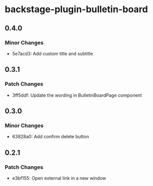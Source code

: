 # backstage-plugin-bulletin-board

## 0.4.0

### Minor Changes

- 5e7acd3: Add custom title and subtitle

## 0.3.1

### Patch Changes

- 3ff5ddf: Update the wording in BulletinBoardPage component

## 0.3.0

### Minor Changes

- 63828a0: Add confirm delete button

## 0.2.1

### Patch Changes

- e3bf155: Open external link in a new window
